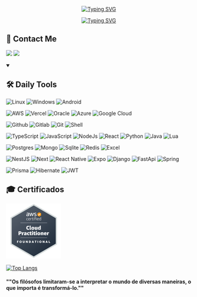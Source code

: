 <p align="center">
  <!-- Typing SVG by DenverCoder1 - https://github.com/DenverCoder1/readme-typing-svg -->
  <a href="https://git.io/typing-svg"><img src="https://readme-typing-svg.demolab.com?font=Fira+Code&size=30&pause=1000&color=F73232&width=435&lines=Mateus+Acauhi" alt="Typing SVG" /></a>
</p>

<p align="center">
  <!-- Typing SVG by DenverCoder1 - https://github.com/DenverCoder1/readme-typing-svg -->
  <a href="https://git.io/typing-svg"><img src="https://readme-typing-svg.demolab.com?font=Fira+Code&weight=500&size=22&pause=1000&color=F73232&width=435&lines=Full-Stack+Web+Developer;Every+day+learning+new+things" alt="Typing SVG" /></a>
</p>

<!-- Social icons section -->
<summary><h2>📌 Contact Me</h2></summary>
  <p>
    <a href="https://www.linkedin.com/in/acauhi/"><img src="https://img.shields.io/badge/linkedin-%230077B5.svg?style=for-the-badge&logo=linkedin&logoColor=white"/></a>
    <a href="mailto:acauhi.mateus@gmail.com"><img src="https://img.shields.io/badge/Gmail-D14836?style=for-the-badge&logo=gmail&logoColor=white"/></a>
  </p>

<details open> 
  <summary><h2>🛠️ Daily Tools</h2></summary>
    <p>
      <span>
        <img alt="Linux" src="https://img.shields.io/badge/Linux-FCC624?style=for-the-badge&logo=linux&logoColor=black">
      </span>
      <span>
        <img alt="Windows" src="https://img.shields.io/badge/Windows-0078D6?style=for-the-badge&logo=windows&logoColor=white">
      </span>
      <span>
        <img alt="Android" src="https://img.shields.io/badge/Android-3DDC84?style=for-the-badge&logo=android&logoColor=white">
      </span>
  </p>
  <p>
    <span>
        <img alt="AWS" src="https://img.shields.io/badge/Amazon_AWS-FF9900?style=for-the-badge&logo=amazonaws&logoColor=white">
    </span>
    <span>
        <img alt="Vercel" src="https://img.shields.io/badge/Vercel-000000?style=for-the-badge&logo=vercel&logoColor=white">
    </span>
    <span>
        <img alt="Oracle" src="https://img.shields.io/badge/Oracle-F80000?style=for-the-badge&logo=oracle&logoColor=black">
    </span>
    <span>
        <img alt="Azure" src="https://img.shields.io/badge/Microsoft_Azure-0089D6?style=for-the-badge&logo=microsoft-azure&logoColor=white">
    </span>
    <span>
        <img alt="Google Cloud" src="https://img.shields.io/badge/Google_Cloud-4285F4?style=for-the-badge&logo=google-cloud&logoColor=white">
    </span>
  </p>
  <p>
    <span>
        <img alt="Github" src="https://img.shields.io/badge/GitHub-100000?style=for-the-badge&logo=github&logoColor=white">
    </span>
    <span>
        <img alt="Gitlab" src="https://img.shields.io/badge/GitLab-330F63?style=for-the-badge&logo=gitlab&logoColor=white">
    </span>
    <span>
        <img alt="Git" src="https://img.shields.io/badge/GIT-E44C30?style=for-the-badge&logo=git&logoColor=white">
    </span>
    <span>
        <img alt="Shell" src="https://img.shields.io/badge/Shell_Script-121011?style=for-the-badge&logo=gnu-bash&logoColor=white">
    </span>
  </p>
  <p>
    <span>
        <img alt="TypeScript" src="https://img.shields.io/badge/TypeScript-007ACC?style=for-the-badge&logo=typescript&logoColor=white">
    </span>
    <span>
        <img alt="JavaScript" src="https://img.shields.io/badge/JavaScript-323330?style=for-the-badge&logo=javascript&logoColor=F7DF1E">
    </span>
    <span>
        <img alt="NodeJs" src="https://img.shields.io/badge/Node.js-43853D?style=for-the-badge&logo=node.js&logoColor=white">
    </span>
    <span>
      <img alt="React" src="https://img.shields.io/badge/react-%2320232a.svg?style=for-the-badge&logo=react&logoColor=%2361DAFB">
    </span>
    <span>
        <img alt="Python" src="https://img.shields.io/badge/Python-14354C?style=for-the-badge&logo=python&logoColor=white">
    </span>
    <span>
        <img alt="Java" src="https://img.shields.io/badge/Java-ED8B00?style=for-the-badge&logo=openjdk&logoColor=white">
    </span>
    <span>
        <img alt="Lua" src="https://img.shields.io/badge/Lua-2C2D72?style=for-the-badge&logo=lua&logoColor=white">
    </span>
  </p>
  <p>
    <span>
        <img alt="Postgres" src="https://img.shields.io/badge/PostgreSQL-316192?style=for-the-badge&logo=postgresql&logoColor=white">
    </span>
    <span>
        <img alt="Mongo" src="https://img.shields.io/badge/MongoDB-4EA94B?style=for-the-badge&logo=mongodb&logoColor=white">
    </span>
    <span>
        <img alt="Sqlite" src="https://img.shields.io/badge/SQLite-07405E?style=for-the-badge&logo=sqlite&logoColor=white">
    </span>
    <span>
        <img alt="Redis" src="https://img.shields.io/badge/redis-%23DD0031.svg?style=for-the-badge&logo=redis&logoColor=white">
    </span>
    <span>
        <img alt="Excel" src="https://img.shields.io/badge/Microsoft_Excel-217346?style=for-the-badge&logo=microsoft-excel&logoColor=white">
    </span>
  </p>
  <p>
    <span>
      <img alt="NestJS" src="https://img.shields.io/badge/nestjs-%23E0234E.svg?style=for-the-badge&logo=nestjs&logoColor=white">
    </span>
    <span>
      <img alt="Next" src="https://img.shields.io/badge/Next-black?style=for-the-badge&logo=next.js&logoColor=white">
    </span>
    <span>
      <img alt="React Native" src="https://img.shields.io/badge/react_native-%2320232a.svg?style=for-the-badge&logo=react&logoColor=%2361DAFB">
    </span>
    <span>
      <img alt="Expo" src="https://img.shields.io/badge/expo-1C1E24?style=for-the-badge&logo=expo&logoColor=#D04A37">
    </span>
    <span>
      <img alt="Django" src="https://img.shields.io/badge/django-%23092E20.svg?style=for-the-badge&logo=django&logoColor=white">
    </span>
    <span>
      <img alt="FastApi" src="https://img.shields.io/badge/FastAPI-005571?style=for-the-badge&logo=fastapi">
    </span>
    <span>
      <img alt="Spring" src="https://img.shields.io/badge/spring-%236DB33F.svg?style=for-the-badge&logo=spring&logoColor=white">
    </span>
  </p>
  <p>
    <span>
        <img alt="Prisma" src="https://img.shields.io/badge/Prisma-3982CE?style=for-the-badge&logo=Prisma&logoColor=white">
    </span>
    <span>
        <img alt="Hibernate" src="https://img.shields.io/badge/Hibernate-59666C?style=for-the-badge&logo=Hibernate&logoColor=white">
    </span>
    <span>
        <img alt="JWT" src="https://img.shields.io/badge/JWT-black?style=for-the-badge&logo=JSON%20web%20tokens">
    </span>
  </p>

</details>
  <summary><h2>🎓 Certificados</h2></summary>
  <p>
    <img alt="AWS-CP" src="./badges/aws-certified-cloud-practitioner.png" width="150" height="150">
  </p>

<!-- Most Used Languages -->

[![Top Langs](https://github-readme-stats.vercel.app/api/top-langs/?username=Acauhi99&layout=compact&theme=dracula)](https://github.com/anuraghazra/github-readme-stats)

#### ""Os filósofos limitaram-se a interpretar o mundo de diversas maneiras, o que importa é transformá-lo.""
